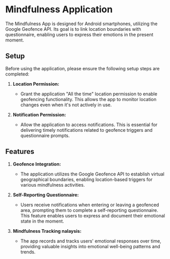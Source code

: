 # Mindfulness Application

The Mindfulness App is designed for Android smartphones, utilizing the Google Geofence API. Its goal is to link location boundaries with  questionnaire, enabling users to express their emotions in the present moment.

## Setup

Before using the application, please ensure the following setup steps are completed:

1. **Location Permission:**
   - Grant the application "All the time" location permission to enable geofencing functionality. This allows the app to monitor location changes even when it's not actively in use.

2. **Notification Permission:**
   - Allow the application to access notifications. This is essential for delivering timely notifications related to geofence triggers and questionnaire prompts.

## Features

1. **Geofence Integration:**
   - The application utilizes the Google Geofence API to establish virtual geographical boundaries, enabling location-based triggers for various mindfulness activities.

2. **Self-Reporting Questionnaire:**
   - Users receive notifications when entering or leaving a geofenced area, prompting them to complete a self-reporting questionnaire. This feature enables users to express and document their emotional state in the moment.

3. **Mindfulness Tracking nalaysis:**
   - The app records and tracks users' emotional responses over time, providing valuable insights into emotional well-being patterns and trends.
